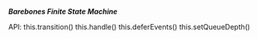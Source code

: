 ***Barebones Finite State Machine***

API:
  this.transition()
  this.handle()
  this.deferEvents()
  this.setQueueDepth()
